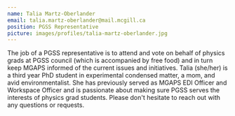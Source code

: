 ```yaml
---
name: Talia Martz-Oberlander
email: talia.martz-oberlander@mail.mcgill.ca
position: PGSS Representative
picture: images/profiles/talia-martz-oberlander.jpg
---
```


The job of a PGSS representative is to attend and vote on behalf of physics
grads at PGSS council (which is accompanied by free food) and in turn keep
MGAPS informed of the current issues and initiatives. Talia (she/her) is a
third year PhD student in experimental condensed matter, a mom, and avid
environmentalist. She has previously served as MGAPS EDI Officer and Workspace
Officer and is passionate about making sure PGSS serves the interests of
physics grad students. Please don't hesitate to reach out with any questions or
requests.
